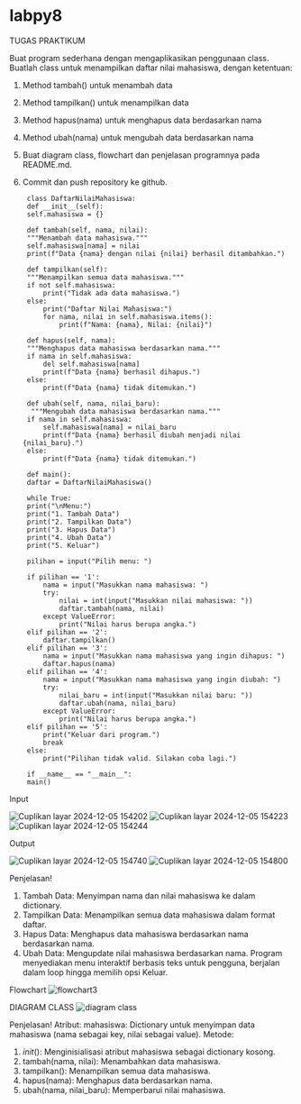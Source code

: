 # labpy8

TUGAS PRAKTIKUM

Buat program sederhana dengan mengaplikasikan penggunaan class. Buatlah
class untuk menampilkan daftar nilai mahasiswa, dengan ketentuan:
1. Method tambah() untuk menambah data
2. Method tampilkan() untuk menampilkan data
3. Method hapus(nama) untuk menghapus data berdasarkan nama
4. Method ubah(nama) untuk mengubah data berdasarkan nama
5. Buat diagram class, flowchart dan penjelasan programnya pada README.md.
6. Commit dan push repository ke github.

        class DaftarNilaiMahasiswa:
        def __init__(self):  
        self.mahasiswa = {}

        def tambah(self, nama, nilai):
        """Menambah data mahasiswa."""
        self.mahasiswa[nama] = nilai
        print(f"Data {nama} dengan nilai {nilai} berhasil ditambahkan.")

        def tampilkan(self):
        """Menampilkan semua data mahasiswa."""
        if not self.mahasiswa:
            print("Tidak ada data mahasiswa.")
        else:
            print("Daftar Nilai Mahasiswa:")
            for nama, nilai in self.mahasiswa.items():
                print(f"Nama: {nama}, Nilai: {nilai}")

        def hapus(self, nama):
        """Menghapus data mahasiswa berdasarkan nama."""
        if nama in self.mahasiswa:
            del self.mahasiswa[nama]
            print(f"Data {nama} berhasil dihapus.")
        else:
            print(f"Data {nama} tidak ditemukan.")

        def ubah(self, nama, nilai_baru): 
         """Mengubah data mahasiswa berdasarkan nama."""
        if nama in self.mahasiswa:
            self.mahasiswa[nama] = nilai_baru
            print(f"Data {nama} berhasil diubah menjadi nilai {nilai_baru}.")
        else:
            print(f"Data {nama} tidak ditemukan.")

        def main():
        daftar = DaftarNilaiMahasiswa()

        while True:
        print("\nMenu:")
        print("1. Tambah Data")
        print("2. Tampilkan Data")
        print("3. Hapus Data")
        print("4. Ubah Data")
        print("5. Keluar")

        pilihan = input("Pilih menu: ")

        if pilihan == '1':
            nama = input("Masukkan nama mahasiswa: ")
            try:
                nilai = int(input("Masukkan nilai mahasiswa: "))
                daftar.tambah(nama, nilai)
            except ValueError:
                print("Nilai harus berupa angka.")
        elif pilihan == '2':
            daftar.tampilkan()
        elif pilihan == '3':
            nama = input("Masukkan nama mahasiswa yang ingin dihapus: ")
            daftar.hapus(nama)
        elif pilihan == '4':
            nama = input("Masukkan nama mahasiswa yang ingin diubah: ")
            try:
                nilai_baru = int(input("Masukkan nilai baru: "))
                daftar.ubah(nama, nilai_baru)
            except ValueError:
                print("Nilai harus berupa angka.")
        elif pilihan == '5':
            print("Keluar dari program.")
            break
        else:
            print("Pilihan tidak valid. Silakan coba lagi.")

        if __name__ == "__main__":
        main()

Input

![Cuplikan layar 2024-12-05 154202](https://github.com/user-attachments/assets/6aa0a771-e68f-40e4-9861-4590d734e647)
![Cuplikan layar 2024-12-05 154223](https://github.com/user-attachments/assets/600b9670-b9c0-4ec1-bf7e-8884565397c1)
![Cuplikan layar 2024-12-05 154244](https://github.com/user-attachments/assets/fe49ce5d-c4e3-439c-a5d2-132a503655a2)

Output

![Cuplikan layar 2024-12-05 154740](https://github.com/user-attachments/assets/b505347e-77d6-42c0-a41e-718038a33620)
![Cuplikan layar 2024-12-05 154800](https://github.com/user-attachments/assets/9d6410bf-7998-4707-af4c-a65064312a98)

Penjelasan!
1. Tambah Data: Menyimpan nama dan nilai mahasiswa ke dalam dictionary.
2. Tampilkan Data: Menampilkan semua data mahasiswa dalam format daftar.
3. Hapus Data: Menghapus data mahasiswa berdasarkan nama berdasarkan nama.
4. Ubah Data: Mengupdate nilai mahasiswa berdasarkan nama.
Program menyediakan menu interaktif berbasis teks untuk pengguna, berjalan dalam loop hingga memilih opsi Keluar.

Flowchart
![flowchart3](https://github.com/user-attachments/assets/35cdaa06-a9b3-4273-b567-9484b9439ccc)


DIAGRAM CLASS
![diagram class](https://github.com/user-attachments/assets/ebce87f1-f57d-4647-8455-b45b1b07a4ef)

Penjelasan!
Atribut:
mahasiswa: Dictionary untuk menyimpan data mahasiswa (nama sebagai key, nilai sebagai value).
Metode:
1. _init_(): Menginisialisasi atribut mahasiswa sebagai dictionary kosong.
2. tambah(nama, nilai): Menambahkan data mahasiswa.
3. tampilkan(): Menampilkan semua data mahasiswa.
4. hapus(nama): Menghapus data berdasarkan nama.
5. ubah(nama, nilai_baru): Memperbarui nilai mahasiswa.
